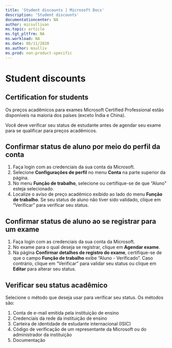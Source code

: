 ```yaml
---
title: 'Student discounts | Microsoft Docs'
description: 'Student discounts' 
documentationcenter: NA 
author: micsullivan
ms.topic: article
ms.tgt_pltfrm: NA
ms.workload: NA
ms.date: 08/11/2020
ms.author: msulliv
ms.prod: non-product-specific
---
```

# Student discounts

## Certification for students

Os preços acadêmicos para exames Microsoft Certified Professional estão disponíveis na maioria dos países (exceto Índia e China).

Você deve verificar seu status de estudante antes de agendar seu exame para se qualificar para preços acadêmicos.

## Confirmar status de aluno por meio do perfil da conta

1. Faça login com as credenciais da sua conta da Microsoft.
2. Selecione **Configurações de perfil** no menu **Conta** na parte superior da página.
3. No menu **Função de trabalho**, selecione ou certifique-se de que “Aluno” esteja selecionado.
4. Localize o aviso de preço acadêmico exibido ao lado do menu **Função de trabalho**. Se seu status de aluno não tiver sido validado, clique em “Verificar” para verificar seu status.

## Confirmar status de aluno ao se registrar para um exame

1. Faça login com as credenciais da sua conta da Microsoft.
2. No exame para o qual deseja se registrar, clique em **Agendar exame**.
3. Na página **Confirmar detalhes de registro do exame**, certifique-se de que o campo **Função de trabalho** exibe “Aluno - Verificado”. Caso contrário, clique em “Verificar” para validar seu status ou clique em **Editar** para alterar seu status.

## Verificar seu status acadêmico

Selecione o método que deseja usar para verificar seu status. Os métodos são:

1. Conta de e-mail emitida pela instituição de ensino
2. Credenciais da rede da instituição de ensino
3. Carteira de identidade de estudante internacional (ISIC)
4. Código de verificação de um representante da Microsoft ou do administrador da instituição
5. Documentação
